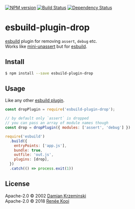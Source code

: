 [![NPM version][npm-image]][npm-url]
[![Build Status][build-image]][build-url]
[![Dependency Status][deps-image]][deps-url]

# esbuild-plugin-drop

[esbuild] plugin for removing `assert`, `debug` etc.  
Works like [mini-unassert] but for [esbuild].

## Install

```sh
$ npm install --save esbuild-plugin-drop
```

## Usage

Like any other [esbuild plugin].

```js
const dropPlugin = require('esbuild-plugin-drop');

// by default only `assert` is dropped
// you can pass an array of module names though
const drop = dropPlugin({ modules: ['assert', 'debug'] })

require('esbuild')
  .build({
    entryPoints: ['app.js'],
    bundle: true,
    outfile: 'out.js',
    plugins: [drop],
  })
  .catch(() => process.exit(1))
```

## License

Apache-2.0 © 2002 [Damian Krzeminski](https://pirxpilot.me)  
Apache-2.0 © 2018 [Renée Kooi](mailto:renee@kooi.me)

[esbuild]:https://esbuild.github.io/
[esbuild plugin]: https://esbuild.github.io/plugins/#using-plugins
[mini-unassert]: https://npmjs.org/package/mini-unassert

[npm-image]: https://img.shields.io/npm/v/esbuild-plugin-drop
[npm-url]: https://npmjs.org/package/esbuild-plugin-drop

[build-url]: https://github.com/pirxpilot/esbuild-plugin-drop/actions/workflows/check.yaml
[build-image]: https://img.shields.io/github/actions/workflow/status/pirxpilot/esbuild-plugin-drop/check.yaml?branch=main

[deps-image]: https://img.shields.io/librariesio/release/npm/esbuild-plugin-drop
[deps-url]: https://libraries.io/npm/esbuild-plugin-drop
